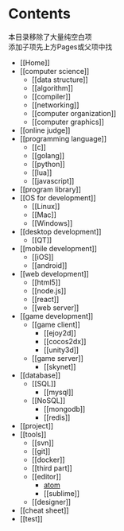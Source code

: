 # Contents
本目录移除了大量纯空白项  
添加子项先上方Pages或父项中找
* [[Home]]
* [[computer science]]
    - [[data structure]]
    - [[algorithm]]
    - [[compiler]]
    - [[networking]]
    - [[computer organization]]
    - [[computer graphics]]
* [[online judge]]
* [[programming language]]
    - [[c]]
    - [[golang]]
    - [[python]]
    - [[lua]]
    - [[javascript]]
* [[program library]]
* [[OS for development]]
    - [[Linux]]
    - [[Mac]]
    - [[Windows]]
* [[desktop development]]
    - [[QT]]
* [[mobile development]]
    - [[iOS]]
    - [[android]]
* [[web development]]
    - [[html5]]
    - [[node.js]]
    - [[react]]
    - [[web server]]
* [[game development]]
    - [[game client]]
        - [[ejoy2d]]
        - [[cocos2dx]]
        - [[unity3d]]
    - [[game server]]
        - [[skynet]]
* [[database]]
    - [[SQL]]
        - [[mysql]]
    - [[NoSQL]]
        - [[mongodb]]
        - [[redis]]
* [[project]]
* [[tools]]
    - [[svn]]
    - [[git]]
    - [[docker]]
    - [[third part]]
    - [[editor]]
        - [atom](https://github.com/doubility-sky/daydayup/wiki/atom-editor "GitHub 出品")
        - [[sublime]]
    - [[designer]]
* [[cheat sheet]]
* [[test]]